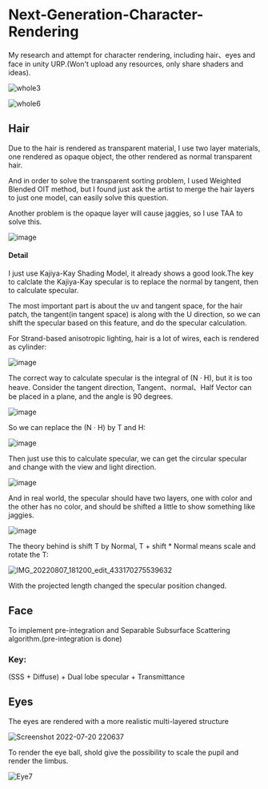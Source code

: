 # Next-Generation-Character-Rendering
My research and attempt for character rendering, including hair、eyes and face in unity URP.(Won't upload any resources, only share shaders and ideas).


![whole3](https://user-images.githubusercontent.com/56297955/182903868-248bd75a-d7c6-42a0-bbcb-e8799643430e.png)


![whole6](https://user-images.githubusercontent.com/56297955/182903927-4787ba16-0b19-40e7-bdbe-70577f260d9d.png)


## Hair

Due to the hair is rendered as transparent material, I use two layer materials, one rendered as opaque object, the other rendered as normal transparent hair.

And in order to solve the transparent sorting problem, I used Weighted Blended OIT method, but I found just ask the artist to merge the hair layers to just one model, can easily solve this question.

Another problem is the opaque layer will cause jaggies, so I use TAA to solve this.

![image](https://user-images.githubusercontent.com/56297955/182907859-33179eab-d932-4e63-9631-d6767e93b2c1.png)


#### Detail

I just use Kajiya-Kay Shading Model, it already shows a good look.The key to calclate the Kajiya-Kay specular is to replace the normal by tangent, then to calculate specular.

The most important part is about the uv and tangent space, for the hair patch, the tangent(in tangent space) is along with the U direction, so we can shift the specular based on this feature, and do the specular calculation.

For Strand-based anisotropic lighting, hair is a lot of wires, each is rendered as cylinder:

![image](https://user-images.githubusercontent.com/56297955/183281437-5c757ea5-eb74-4aaa-b0d6-4c4c7dd3cbbb.png)

The correct way to calculate specular is the integral of (N · H), but it is too heave. Consider the tangent direction, Tangent、normal、Half Vector can be placed in a plane, and the angle is 90 degrees. 

![image](https://user-images.githubusercontent.com/56297955/183282518-66195017-4575-455b-8254-9c2b650c0395.png)

So we can replace the (N · H) by T and H:

![image](https://user-images.githubusercontent.com/56297955/183282533-2ff88385-e6ce-47b0-a838-164787f6b9a1.png)

Then just use this to calculate specular, we can get the circular specular and change with the view and light direction.


![image](https://user-images.githubusercontent.com/56297955/183285021-4cacdd7b-d744-47dd-b30f-f5868bcf0243.png)


And in real world, the specular should have two layers, one with color and the other has no color, and should be shifted a little to show something like jaggies.


![image](https://user-images.githubusercontent.com/56297955/183284813-9a383d4b-2f3d-4f16-8d18-8222dc9ede5e.png)


The theory behind is shift T by Normal, T + shift * Normal means scale and rotate the T:


![IMG_20220807_181200_edit_433170275539632](https://user-images.githubusercontent.com/56297955/183288388-50dc2bb2-8d49-42c8-a933-2cb88753691f.jpg)


With the projected length changed the specular position changed.


## Face
To implement pre-integration and Separable Subsurface Scattering algorithm.(pre-integration is done)

### Key:

(SSS + Diffuse) + Dual lobe specular + Transmittance  


## Eyes

The eyes are rendered with a more realistic multi-layered structure


![Screenshot 2022-07-20 220637](https://user-images.githubusercontent.com/56297955/182918311-2cb1cfc4-4e31-4f6a-8129-2857d250d294.png)


To render the eye ball, shold give the possibility to scale the pupil and render the limbus.


![Eye7](https://user-images.githubusercontent.com/56297955/182921125-1d71d5a9-4c70-4170-8a59-2eebb05fb8d5.png)

